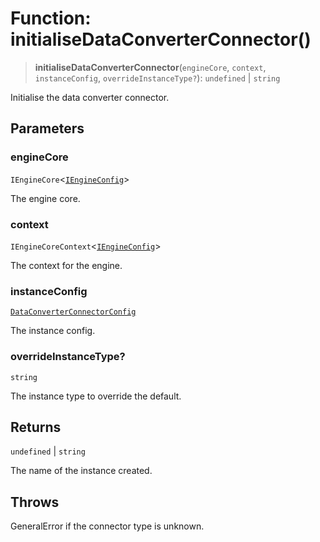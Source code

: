 # Function: initialiseDataConverterConnector()

> **initialiseDataConverterConnector**(`engineCore`, `context`, `instanceConfig`, `overrideInstanceType?`): `undefined` \| `string`

Initialise the data converter connector.

## Parameters

### engineCore

`IEngineCore`\<[`IEngineConfig`](../interfaces/IEngineConfig.md)\>

The engine core.

### context

`IEngineCoreContext`\<[`IEngineConfig`](../interfaces/IEngineConfig.md)\>

The context for the engine.

### instanceConfig

[`DataConverterConnectorConfig`](../type-aliases/DataConverterConnectorConfig.md)

The instance config.

### overrideInstanceType?

`string`

The instance type to override the default.

## Returns

`undefined` \| `string`

The name of the instance created.

## Throws

GeneralError if the connector type is unknown.

